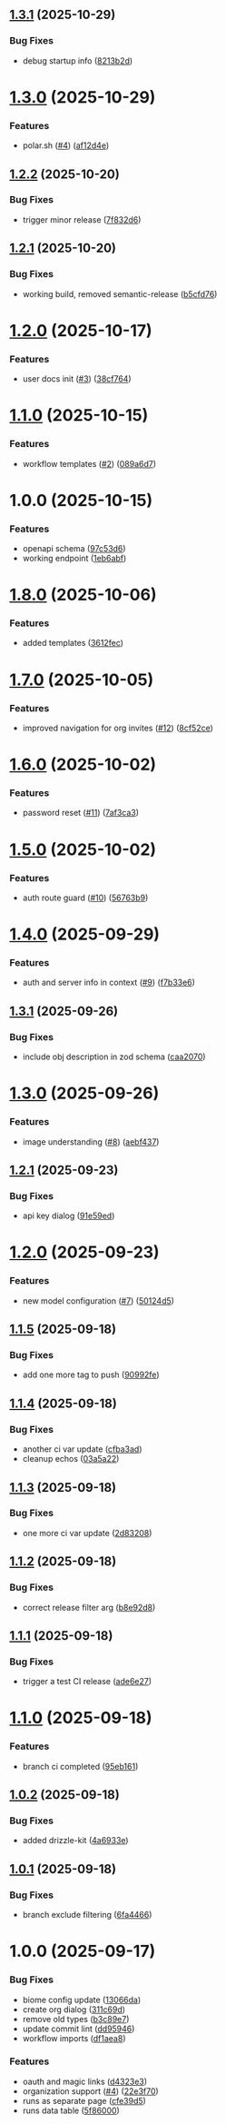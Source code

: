 ## [1.3.1](https://github.com/MLNativeAI/paperjet/compare/v1.3.0...v1.3.1) (2025-10-29)


### Bug Fixes

* debug startup info ([8213b2d](https://github.com/MLNativeAI/paperjet/commit/8213b2d790a3b74f920b60943cdda4975a074b36))

# [1.3.0](https://github.com/MLNativeAI/paperjet/compare/v1.2.2...v1.3.0) (2025-10-29)


### Features

* polar.sh ([#4](https://github.com/MLNativeAI/paperjet/issues/4)) ([af12d4e](https://github.com/MLNativeAI/paperjet/commit/af12d4e804dea6146cf49a53f4ab6f8fb834ce7b))

## [1.2.2](https://github.com/MLNativeAI/paperjet/compare/v1.2.1...v1.2.2) (2025-10-20)


### Bug Fixes

* trigger minor release ([7f832d6](https://github.com/MLNativeAI/paperjet/commit/7f832d6a8153648b856aec2ce41ead4e09dbeb91))

## [1.2.1](https://github.com/MLNativeAI/paperjet/compare/v1.2.0...v1.2.1) (2025-10-20)


### Bug Fixes

* working build, removed semantic-release ([b5cfd76](https://github.com/MLNativeAI/paperjet/commit/b5cfd76e7c23f5d97e30e9fe5a09c58ce59cefcb))

# [1.2.0](https://github.com/MLNativeAI/paperjet/compare/v1.1.0...v1.2.0) (2025-10-17)


### Features

* user docs init ([#3](https://github.com/MLNativeAI/paperjet/issues/3)) ([38cf764](https://github.com/MLNativeAI/paperjet/commit/38cf76419893c6855eee15e24ae4e140dd809507))

# [1.1.0](https://github.com/MLNativeAI/paperjet/compare/v1.0.0...v1.1.0) (2025-10-15)


### Features

* workflow templates ([#2](https://github.com/MLNativeAI/paperjet/issues/2)) ([089a6d7](https://github.com/MLNativeAI/paperjet/commit/089a6d7f9fd8f6b14418e7059d670b22e9f4493e))

# 1.0.0 (2025-10-15)


### Features

* openapi schema ([97c53d6](https://github.com/MLNativeAI/paperjet/commit/97c53d65206c3fc825f2c6ac57962de4c84cfd74))
* working endpoint ([1eb6abf](https://github.com/MLNativeAI/paperjet/commit/1eb6abf2e63edb3fa2ff4c14b6e00082992c2323))

# [1.8.0](https://github.com/MLNativeAI/PaperJet/compare/v1.7.0...v1.8.0) (2025-10-06)


### Features

* added templates ([3612fec](https://github.com/MLNativeAI/PaperJet/commit/3612fec1861b93f1b906da0cbf261c0792be0af6))

# [1.7.0](https://github.com/MLNativeAI/PaperJet/compare/v1.6.0...v1.7.0) (2025-10-05)


### Features

* improved navigation for org invites ([#12](https://github.com/MLNativeAI/PaperJet/issues/12)) ([8cf52ce](https://github.com/MLNativeAI/PaperJet/commit/8cf52ceab1965fe726a6e4c2d924ef11219d10b3))

# [1.6.0](https://github.com/MLNativeAI/PaperJet/compare/v1.5.0...v1.6.0) (2025-10-02)


### Features

* password reset ([#11](https://github.com/MLNativeAI/PaperJet/issues/11)) ([7af3ca3](https://github.com/MLNativeAI/PaperJet/commit/7af3ca395d648860df65b7e72b49f07c54a87533))

# [1.5.0](https://github.com/MLNativeAI/PaperJet/compare/v1.4.0...v1.5.0) (2025-10-02)


### Features

* auth route guard ([#10](https://github.com/MLNativeAI/PaperJet/issues/10)) ([56763b9](https://github.com/MLNativeAI/PaperJet/commit/56763b93b1f562e3603245f95e80532aec3dd714))

# [1.4.0](https://github.com/MLNativeAI/PaperJet/compare/v1.3.1...v1.4.0) (2025-09-29)


### Features

* auth and server info in context ([#9](https://github.com/MLNativeAI/PaperJet/issues/9)) ([f7b33e6](https://github.com/MLNativeAI/PaperJet/commit/f7b33e6b8565bcc0f15b9719b153cc55ac6a3bed))

## [1.3.1](https://github.com/MLNativeAI/PaperJet/compare/v1.3.0...v1.3.1) (2025-09-26)


### Bug Fixes

* include obj description in zod schema ([caa2070](https://github.com/MLNativeAI/PaperJet/commit/caa2070141e9c02b8c83da164859f8c653b0d6f0))

# [1.3.0](https://github.com/MLNativeAI/PaperJet/compare/v1.2.1...v1.3.0) (2025-09-26)


### Features

* image understanding ([#8](https://github.com/MLNativeAI/PaperJet/issues/8)) ([aebf437](https://github.com/MLNativeAI/PaperJet/commit/aebf4371a93fc2925bcd7298aebe08d247faf422))

## [1.2.1](https://github.com/MLNativeAI/PaperJet/compare/v1.2.0...v1.2.1) (2025-09-23)


### Bug Fixes

* api key dialog ([91e59ed](https://github.com/MLNativeAI/PaperJet/commit/91e59ed892424e473c27f514ec8f64557cb8af07))

# [1.2.0](https://github.com/MLNativeAI/PaperJet/compare/v1.1.5...v1.2.0) (2025-09-23)


### Features

* new model configuration ([#7](https://github.com/MLNativeAI/PaperJet/issues/7)) ([50124d5](https://github.com/MLNativeAI/PaperJet/commit/50124d5c0d5a56ffd462a46a7d8b23b357c803e1))

## [1.1.5](https://github.com/MLNativeAI/PaperJet/compare/v1.1.4...v1.1.5) (2025-09-18)


### Bug Fixes

* add one more tag to push ([90992fe](https://github.com/MLNativeAI/PaperJet/commit/90992fedd0bb347237569eb8d76d9892aba9e6cd))

## [1.1.4](https://github.com/MLNativeAI/PaperJet/compare/v1.1.3...v1.1.4) (2025-09-18)


### Bug Fixes

* another ci var update ([cfba3ad](https://github.com/MLNativeAI/PaperJet/commit/cfba3ade97618fab0d41e3d03834a7c3146fc8bf))
* cleanup echos ([03a5a22](https://github.com/MLNativeAI/PaperJet/commit/03a5a2248a7008fb95326ab2ef223ec3e2f2f3d4))

## [1.1.3](https://github.com/MLNativeAI/PaperJet/compare/v1.1.2...v1.1.3) (2025-09-18)


### Bug Fixes

* one more ci var update ([2d83208](https://github.com/MLNativeAI/PaperJet/commit/2d8320860c0086f0bd8dd34e96191a33367ae226))

## [1.1.2](https://github.com/MLNativeAI/PaperJet/compare/v1.1.1...v1.1.2) (2025-09-18)


### Bug Fixes

* correct release filter arg ([b8e92d8](https://github.com/MLNativeAI/PaperJet/commit/b8e92d888cf46ccbad2bdc6c39138410519186e0))

## [1.1.1](https://github.com/MLNativeAI/PaperJet/compare/v1.1.0...v1.1.1) (2025-09-18)


### Bug Fixes

* trigger a test CI release ([ade6e27](https://github.com/MLNativeAI/PaperJet/commit/ade6e27afb4b964d42ef650a5a22963671967ac3))

# [1.1.0](https://github.com/MLNativeAI/PaperJet/compare/v1.0.2...v1.1.0) (2025-09-18)


### Features

* branch ci completed ([95eb161](https://github.com/MLNativeAI/PaperJet/commit/95eb16126b24f6015a0dab746a6f4229f1495117))

## [1.0.2](https://github.com/MLNativeAI/PaperJet/compare/v1.0.1...v1.0.2) (2025-09-18)


### Bug Fixes

* added drizzle-kit ([4a6933e](https://github.com/MLNativeAI/PaperJet/commit/4a6933e3e80f4337c741cc0c44a3b8353c63d391))

## [1.0.1](https://github.com/MLNativeAI/PaperJet/compare/v1.0.0...v1.0.1) (2025-09-18)


### Bug Fixes

* branch exclude filtering ([6fa4466](https://github.com/MLNativeAI/PaperJet/commit/6fa4466ee5457e377763659d6f36f2b4115dd1c9))

# 1.0.0 (2025-09-17)


### Bug Fixes

* biome config update ([13066da](https://github.com/MLNativeAI/PaperJet/commit/13066dac6c94a68c5d041bc938870b7b79fc8ac5))
* create org dialog ([311c69d](https://github.com/MLNativeAI/PaperJet/commit/311c69de9be645f69676637acc0af7109e175bcc))
* remove old types ([b3c89e7](https://github.com/MLNativeAI/PaperJet/commit/b3c89e7ecb014c371aa2aed11194446b06931c00))
* update commit lint ([dd95946](https://github.com/MLNativeAI/PaperJet/commit/dd9594665b09a40d6b40917d680164667d658669))
* workflow imports ([df1aea8](https://github.com/MLNativeAI/PaperJet/commit/df1aea8a432c207c0bf04dba99d97e4f7e443c9a))


### Features

* oauth and magic links ([d4323e3](https://github.com/MLNativeAI/PaperJet/commit/d4323e30db2d5b2c2f0748119a1deb7fa6a5fc37))
* organization support ([#4](https://github.com/MLNativeAI/PaperJet/issues/4)) ([22e3f70](https://github.com/MLNativeAI/PaperJet/commit/22e3f704cd837b71104e6462c8cb7b3052b97c04))
* runs as separate page ([cfe39d5](https://github.com/MLNativeAI/PaperJet/commit/cfe39d580505fb169fe234ebbbd965cfee6e552d))
* runs data table ([5f86000](https://github.com/MLNativeAI/PaperJet/commit/5f86000560d3a064c28487c61b930151116e64d3))
